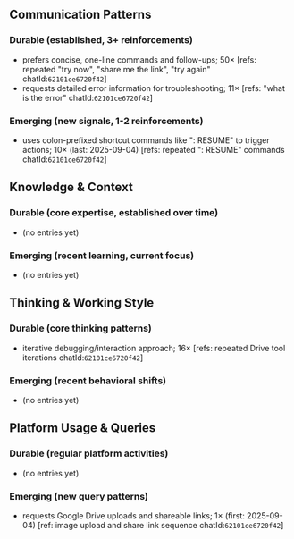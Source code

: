 ## Communication Patterns
### Durable (established, 3+ reinforcements)
- prefers concise, one-line commands and follow-ups; 50× [refs: repeated "try now", "share me the link", "try again" chatId:`62101ce6720f42`]
- requests detailed error information for troubleshooting; 11× [refs: "what is the error" chatId:`62101ce6720f42`]

### Emerging (new signals, 1-2 reinforcements)
- uses colon-prefixed shortcut commands like ": RESUME" to trigger actions; 10× (last: 2025-09-04) [refs: repeated ": RESUME" commands chatId:`62101ce6720f42`]

## Knowledge & Context
### Durable (core expertise, established over time)
- (no entries yet)

### Emerging (recent learning, current focus)
- (no entries yet)

## Thinking & Working Style
### Durable (core thinking patterns)
- iterative debugging/interaction approach; 16× [refs: repeated Drive tool iterations chatId:`62101ce6720f42`]

### Emerging (recent behavioral shifts)
- (no entries yet)

## Platform Usage & Queries
### Durable (regular platform activities)
- (no entries yet)

### Emerging (new query patterns)
- requests Google Drive uploads and shareable links; 1× (first: 2025-09-04) [ref: image upload and share link sequence chatId:`62101ce6720f42`]